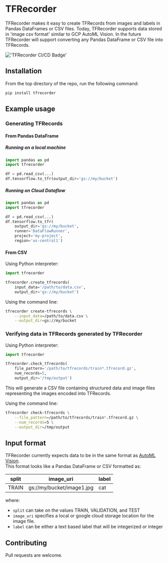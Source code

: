 # TFRecorder

TFRecorder makes it easy to create TFRecords from images and labels in 
Pandas DataFrames or CSV files.
Today, TFRecorder supports data stored in 'image csv format' similar to 
GCP AutoML Vision. 
In the future TFRecorder will support converting any Pandas DataFrame or CSV 
file into TFRecords. 

!['TFRecorder CI/CD Badge'](https://github.com/google/tensorflow-recorder/workflows/TFRecord%20CICD/badge.svg)

## Installation

From the top directory of the repo, run the following command:

```bash
pip install tfrecorder
```

## Example usage

### Generating TFRecords

#### From Pandas DataFrame

##### Running on a local machine

```python
import pandas as pd
import tfrecorder

df = pd.read_csv(...)
df.tensorflow.to_tfr(output_dir='gs://my/bucket')
```

##### Running on Cloud Dataflow

```python
import pandas as pd
import tfrecorder

df = pd.read_csv(...)
df.tensorflow.to_tfr(
    output_dir='gs://my/bucket',
    runner='DataFlowRunner',
    project='my-project',
    region='us-central1')
```

#### From CSV

Using Python interpreter:
```python
import tfrecorder

tfrecorder.create_tfrecords(
    input_data='/path/to/data.csv',
    output_dir='gs://my/bucket')
```

Using the command line:
```bash
tfrecorder create-tfrecords \
    --input_data=/path/to/data.csv \
    --output_dir=gs://my/bucket
```

### Verifying data in TFRecords generated by TFRecorder

Using Python interpreter:
```python
import tfrecorder

tfrecorder.check_tfrecords(
    file_pattern='/path/to/tfrecords/train*.tfrecord.gz',
    num_records=5,
    output_dir='/tmp/output')
```

This will generate a CSV file containing structured data and image files
representing the images encoded into TFRecords.

Using the command line:

```bash
tfrecorder check-tfrecords \
    --file_pattern=/path/to/tfrecords/train*.tfrecord.gz \
    --num_records=5 \
    --output_dir=/tmp/output
```

## Input format

TFRecorder currently expects data to be in the same format as 
[AutoML Vision](https://cloud.google.com/vision/automl/docs/prepare).  
This format looks like a Pandas DataFrame or CSV formatted as:

| split | image_uri                 | label |
|-------|---------------------------|-------|
| TRAIN | gs://my/bucket/image1.jpg | cat   |

where:
* `split` can take on the values TRAIN, VALIDATION, and TEST
* `image_uri` specifies a local or google cloud storage location for the image file. 
* `label` can be either a text based label that will be integerized or integer

## Contributing

Pull requests are welcome. 
